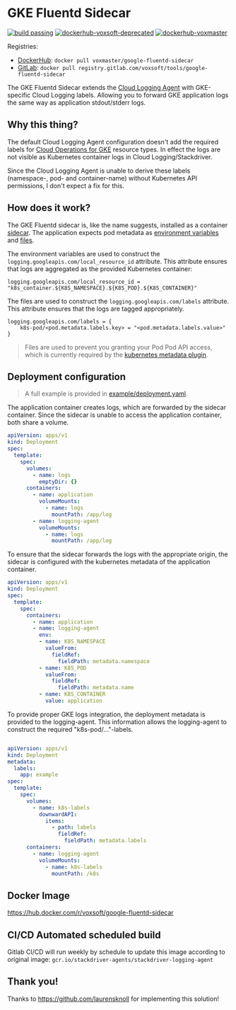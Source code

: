 # GKE Fluentd Sidecar
[![build passing](https://gitlab.com/voxsoft/tools/google-fluentd-sidecar/badges/master/pipeline.svg)](https://gitlab.com/voxsoft/tools/google-fluentd-sidecar/-/pipelines)
[![dockerhub-voxsoft-deprecated](https://img.shields.io/docker/pulls/voxsoft/google-fluentd-sidecar.svg)](https://hub.docker.com/r/voxsoft/google-fluentd-sidecar)
[![dockerhub-voxmaster](https://img.shields.io/docker/pulls/voxmaster/google-fluentd-sidecar.svg)](https://hub.docker.com/r/voxmaster/google-fluentd-sidecar)

Registries:
- [DockerHub](https://hub.docker.com/r/voxmaster/google-fluentd-sidecar): `docker pull voxmaster/google-fluentd-sidecar`
- [GitLab](https://gitlab.com/voxsoft/tools/google-fluentd-sidecar/container_registry): `docker pull registry.gitlab.com/voxsoft/tools/google-fluentd-sidecar`

The GKE Fluentd Sidecar extends the [Cloud Logging Agent](https://cloud.google.com/logging/docs/agent) with GKE-specific Cloud Logging labels. Allowing you to forward GKE application logs the same way as application stdout/stderr logs.

## Why this thing?

The default Cloud Logging Agent configuration doesn't add the required labels for [Cloud Operations for GKE](https://cloud.google.com/stackdriver/docs/solutions/gke) resource types. In effect the logs are not visible as Kubernetes container logs in Cloud Logging/Stackdriver.

Since the Cloud Logging Agent is unable to derive these labels (namespace-, pod- and container-name) without Kubernetes API permissions, I don't expect a fix for this.

## How does it work?

The GKE Fluentd sidecar is, like the name suggests, installed as a container [sidecar](https://kubernetes.io/docs/concepts/cluster-administration/logging/#using-a-sidecar-container-with-the-logging-agent). The application expects pod metadata as [environment variables](https://kubernetes.io/docs/tasks/inject-data-application/environment-variable-expose-pod-information/#use-pod-fields-as-values-for-environment-variables) and [files](https://kubernetes.io/docs/tasks/inject-data-application/downward-api-volume-expose-pod-information/).

The environment variables are used to construct the `logging.googleapis.com/local_resource_id` attribute. This attribute ensures that logs are aggregated as the provided Kubernetes container:

    logging.googleapis.com/local_resource_id = "k8s_container.${K8S_NAMESPACE}.${K8S_POD}.${K8S_CONTAINER}"


The files are used to construct the `logging.googleapis.com/labels` attribute. This attribute ensures that the logs are tagged appropriately.

    logging.googleapis.com/labels = {
        k8s-pod/<pod.metadata.labels.key> = "<pod.metadata.labels.value>"
    }

> Files are used to prevent you granting your Pod Pod API access, which is currently required by the [kubernetes metadata plugin](https://github.com/fabric8io/fluent-plugin-kubernetes_metadata_filter).


## Deployment configuration

> A full example is provided in [example/deployment.yaml](example/deployment.yaml).

The application container creates logs, which are forwarded by the sidecar container. Since the sidecar is unable to access the application container, both share a volume.

```yaml
apiVersion: apps/v1
kind: Deployment
spec:
  template:
    spec:
      volumes:
        - name: logs
          emptyDir: {}
      containers:
        - name: application
          volumeMounts:
            - name: logs
              mountPath: /app/log
        - name: logging-agent
          volumeMounts:
            - name: logs
              mountPath: /app/log
```

To ensure that the sidecar forwards the logs with the appropriate origin, the sidecar is configured with the kubernetes metadata of the application container.

```yaml
apiVersion: apps/v1
kind: Deployment
spec:
  template:
    spec:
      containers:
        - name: application
        - name: logging-agent
          env:
          - name: K8S_NAMESPACE
            valueFrom:
              fieldRef:
                fieldPath: metadata.namespace
          - name: K8S_POD
            valueFrom:
              fieldRef:
                fieldPath: metadata.name
          - name: K8S_CONTAINER
            value: application
```

To provide proper GKE logs integration, the deployment metadata is provided to the logging-agent. This information allows the logging-agent to construct the required "k8s-pod/..."-labels.

```yaml

apiVersion: apps/v1
kind: Deployment
metadata:
  labels:
    app: example
spec:
  template:
    spec:
      volumes:
        - name: k8s-labels
          downwardAPI:
            items:
              - path: labels
                fieldRef:
                  fieldPath: metadata.labels
      containers:
        - name: logging-agent
          volumeMounts:
            - name: k8s-labels
              mountPath: /k8s
```
## Docker Image
https://hub.docker.com/r/voxsoft/google-fluentd-sidecar

## CI/CD Automated scheduled build
Gitlab CI/CD will run weekly by schedule to update this image according to original image: `gcr.io/stackdriver-agents/stackdriver-logging-agent`

## Thank you!
Thanks to https://github.com/laurensknoll for implementing this solution!
